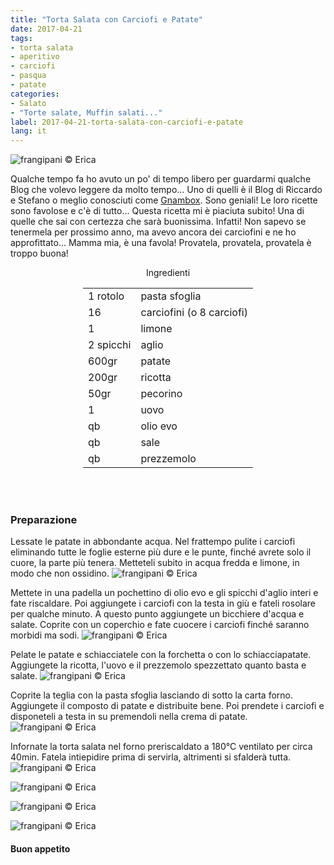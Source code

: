 ```yaml
---
title: "Torta Salata con Carciofi e Patate"
date: 2017-04-21
tags:
- torta salata
- aperitivo
- carciofi
- pasqua
- patate 
categories:
- Salato
- "Torte salate, Muffin salati..."
label: 2017-04-21-torta-salata-con-carciofi-e-patate
lang: it
---
```

![](header.jpg "frangipani © Erica")

Qualche tempo fa ho avuto un po' di tempo libero per guardarmi qualche Blog che volevo leggere da molto tempo... Uno di quelli è il Blog di Riccardo e Stefano o meglio conosciuti come <a href="http://gnambox.com" target="_blank">Gnambox</a>. Sono geniali! Le loro ricette sono favolose e c'è di tutto... Questa ricetta mi è piaciuta subito! Una di quelle che sai con certezza che sarà buonissima. Infatti! Non sapevo se tenermela per prossimo anno, ma avevo ancora dei carciofini e ne ho approfittato... Mamma mia, è una favola! Provatela, provatela, provatela è troppo buona!

<div id="wrapper" style="text-align: center">
  <div id="yourdiv" style="display: inline-block;">
    <div class="ingredients">
      <div class="ingredients-title">Ingredienti</div>
      <table>
        <tbody>
          <tr>
            <td>1 rotolo</td>
            <td>pasta sfoglia</td>
          </tr>
          <tr>
            <td>16</td>
            <td>carciofini (o 8 carciofi)</td>
          </tr>
          <tr>
            <td>1</td>
            <td>limone</td>
          </tr>
          <tr>
            <td>2 spicchi</td>
            <td>aglio</td>
          </tr>
          <tr>
            <td>600gr</td>
            <td>patate</td>
          </tr>
          <tr>  
            <td>200gr</td>
            <td>ricotta</td>
          </tr>
          <tr>
            <td>50gr</td>
            <td>pecorino</td>
          </tr>
          <tr>
            <td>1</td>
            <td>uovo</td>
          </tr>
          <tr>
            <td>qb</td>
            <td>olio evo</td>
          </tr>
          <tr>
            <td>qb</td>
            <td>sale</td>
          </tr>
          <tr>
            <td>qb</td>
            <td>prezzemolo</td>
          </tr>
        </tbody>
      </table>
      <br></br>
    </div>
  </div>
</div>


<h3>
  <font color="grey">
    <i class="fa-solid fa-gears"></i>
  </font> Preparazione
</h3>

Lessate le patate in abbondante acqua. Nel frattempo pulite i carciofi eliminando tutte le foglie esterne più dure e le punte, finché avrete solo il cuore, la parte più tenera. Metteteli subito in acqua fredda e limone, in modo che non ossidino. 
![](carciofi.jpg "frangipani © Erica")

Mettete in una padella un pochettino di olio evo e gli spicchi d'aglio interi e fate riscaldare. Poi aggiungete i carciofi con la testa in giù e fateli rosolare per qualche minuto. A questo punto aggiungete un bicchiere d'acqua e salate. Coprite con un coperchio e fate cuocere i carciofi finché saranno morbidi ma sodi. 
![](padella.jpg "frangipani © Erica")

Pelate le patate e schiacciatele con la forchetta o con lo schiacciapatate. Aggiungete la ricotta, l'uovo e il prezzemolo spezzettato quanto basta e salate.
![](patate.jpg "frangipani © Erica")

Coprite la teglia con la pasta sfoglia lasciando di sotto la carta forno. Aggiungete il composto di patate e distribuite bene. Poi prendete i carciofi e disponeteli a testa in su premendoli nella crema di patate.
![](teglia.jpg "frangipani © Erica")

Infornate la torta salata nel forno preriscaldato a 180°C ventilato per circa 40min. Fatela intiepidire prima di servirla, altrimenti si sfalderà tutta. 
![](risultato1.jpg "frangipani © Erica")

![](risultato2.jpg "frangipani © Erica")

![](risultato3.jpg "frangipani © Erica")

![](risultato4.jpg "frangipani © Erica")

<h4>Buon appetito
  <font color="red">
    <i class="fa-regular fa-face-smile"></i>
  </font>
</h4>
